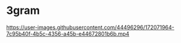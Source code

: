 # 3gram

https://user-images.githubusercontent.com/44496296/172071964-7c95b40f-4b5c-4356-a45b-e44672801b6b.mp4

